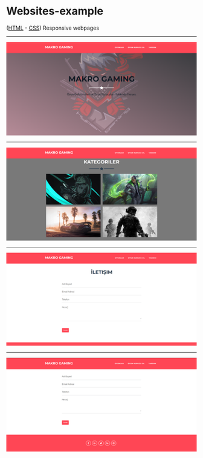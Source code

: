 # Websites-example
(<a href="https://html.com/">HTML</a> - <a href="https://css-tricks.com/">CSS</a>) Responsive webpages

<hr>
<img src="projectSS/1.png">
<hr>
<img src="projectSS/2.png">
<hr>
<img src="projectSS/3.png">
<hr>
<img src="projectSS/4.png">
